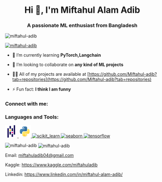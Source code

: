 
<h1 align="center">Hi 👋, I'm Miftahul Alam Adib</h1>
<h3 align="center">A passionate ML enthusiast from Bangladesh</h3>

<p align="left"> <img src="https://komarev.com/ghpvc/?username=miftahul-adib&label=Profile%20views&color=0e75b6&style=flat" alt="miftahul-adib" /> </p>

<p align="left"> <a href="https://github.com/ryo-ma/github-profile-trophy"><img src="https://github-profile-trophy.vercel.app/?username=miftahul-adib" alt="miftahul-adib" /></a> </p>

- 🌱 I’m currently learning **PyTorch,Langchain**

- 👯 I’m looking to collaborate on **any kind of ML projects**

- 👨‍💻 All of my projects are available at [https://github.com/Miftahul-adib?tab=repositories](https://github.com/Miftahul-adib?tab=repositories)

- ⚡ Fun fact: **I think I am funny**

<h3 align="left">Connect with me:</h3>
<p align="left">
</p>

<h3 align="left">Languages and Tools:</h3>
<p align="left"> <a href="https://pandas.pydata.org/" target="_blank" rel="noreferrer"> <img src="https://raw.githubusercontent.com/devicons/devicon/2ae2a900d2f041da66e950e4d48052658d850630/icons/pandas/pandas-original.svg" alt="pandas" width="40" height="40"/> </a> <a href="https://www.python.org" target="_blank" rel="noreferrer"> <img src="https://raw.githubusercontent.com/devicons/devicon/master/icons/python/python-original.svg" alt="python" width="40" height="40"/> </a> <a href="https://scikit-learn.org/" target="_blank" rel="noreferrer"> <img src="https://upload.wikimedia.org/wikipedia/commons/0/05/Scikit_learn_logo_small.svg" alt="scikit_learn" width="40" height="40"/> </a> <a href="https://seaborn.pydata.org/" target="_blank" rel="noreferrer"> <img src="https://seaborn.pydata.org/_images/logo-mark-lightbg.svg" alt="seaborn" width="40" height="40"/> </a> <a href="https://www.tensorflow.org" target="_blank" rel="noreferrer"> <img src="https://www.vectorlogo.zone/logos/tensorflow/tensorflow-icon.svg" alt="tensorflow" width="40" height="40"/> </a> </p>

<p><img align="left" src="https://github-readme-stats.vercel.app/api/top-langs?username=miftahul-adib&show_icons=true&locale=en&layout=compact" alt="miftahul-adib" /></p>

<p>&nbsp;<img align="center" src="https://github-readme-stats.vercel.app/api?username=miftahul-adib&show_icons=true&locale=en" alt="miftahul-adib" /></p>


Email: miftahuladib04@gmail.com 

Kaggle: 
https://www.kaggle.com/miftahuladib 

Linkedin: 
https://www.linkedin.com/in/miftahul-alam-adib/
